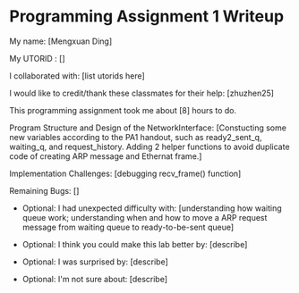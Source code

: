 Programming Assignment 1 Writeup
====================

My name: [Mengxuan Ding]

My UTORID : []

I collaborated with: [list utorids here]

I would like to credit/thank these classmates for their help: [zhuzhen25]

This programming assignment took me about [8] hours to do.

Program Structure and Design of the NetworkInterface:
[Constucting some new variables according to the PA1 handout, such as ready2_sent_q, waiting_q, and request_history.
Adding 2 helper functions to avoid duplicate code of creating ARP message and Ethernat frame.]

Implementation Challenges:
[debugging recv_frame() function]

Remaining Bugs:
[]

- Optional: I had unexpected difficulty with: [understanding how waiting queue work; 
                                                understanding when and how to move a ARP request message from waiting queue to ready-to-be-sent queue]

- Optional: I think you could make this lab better by: [describe]

- Optional: I was surprised by: [describe]

- Optional: I'm not sure about: [describe]
